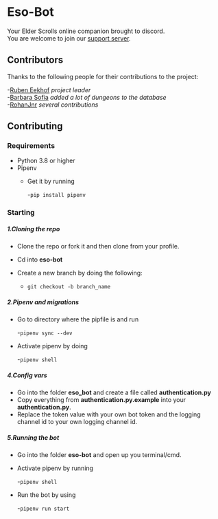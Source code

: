 # Eso-Bot
Your Elder Scrolls online companion brought to discord. \
You are welcome to join our [support server](https://discord.gg/5xvAHhU).

## Contributors
Thanks to the following people for their contributions to the project:

-[Ruben Eekhof](https://github.com/RubenJ01) *project leader* \
-[Barbara Sofia](https://github.com/BarbaraSofia) *added a lot of dungeons to the database* \
-[RohanJnr](https://github.com/RohanJnr) *several contributions*

## Contributing
### Requirements
- Python 3.8 or higher
- Pipenv 
  - Get it by running
  
    -`pip install pipenv`

### Starting
##### 1.Cloning the repo
- Clone the repo or fork it and then clone from your profile.
- Cd into **eso-bot**
- Create a new branch by doing the following:

  - `git checkout -b branch_name`
##### 2.Pipenv and migrations
- Go to directory where the pipfile is and run 

  -`pipenv sync --dev`
- Activate pipenv by doing 

  -`pipenv shell`
  
##### 4.Config vars
- Go into the folder **eso_bot** and create a file called **authentication.py**
- Copy everything from **authentication.py.example** into your **authentication.py**.
- Replace the token value with your own bot token and the logging channel id to your own logging channel id.
  
##### 5.Running the bot
- Go into the folder **eso-bot** and open up you terminal/cmd.
- Activate pipenv by running

  -`pipenv shell`
- Run the bot by using

  -`pipenv run start`
